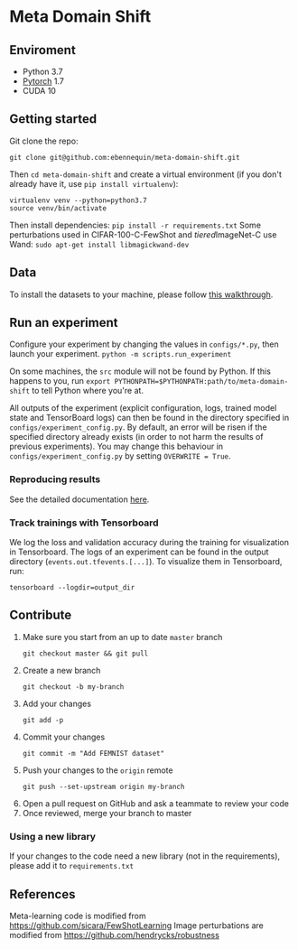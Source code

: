 # Meta Domain Shift

## Enviroment
 - Python 3.7
 - [Pytorch](http://pytorch.org/) 1.7
 - CUDA 10

## Getting started

Git clone the repo:

```
git clone git@github.com:ebennequin/meta-domain-shift.git
```

Then `cd meta-domain-shift` and create a virtual environment (if you don't already have it,
use `pip install virtualenv`):

```
virtualenv venv --python=python3.7
source venv/bin/activate
```

Then install dependencies: `pip install -r requirements.txt`
Some perturbations used in CIFAR-100-C-FewShot and *tiered*ImageNet-C use Wand: `sudo apt-get install libmagickwand-dev`

## Data
To install the datasets to your machine, please follow [this walkthrough](DATASETS.md).

## Run an experiment

Configure your experiment by changing the values in `configs/*.py`, then launch your experiment.
```python -m scripts.run_experiment```

On some machines, the `src` module will not be found by Python. If this happens to you, run
`export PYTHONPATH=$PYTHONPATH:path/to/meta-domain-shift` to tell Python where you're at.

All outputs of the experiment (explicit configuration, logs, trained model state and TensorBoard logs) 
can then be found in the directory specified in `configs/experiment_config.py`. By default, an error will be risen if 
the specified directory already exists (in order to not harm the results of previous experiments). You may
change this behaviour in `configs/experiment_config.py` by setting `OVERWRITE = True`.

### Reproducing results

See the detailed documentation [here](REPRODUCING.md).

### Track trainings with Tensorboard

We log the loss and validation accuracy during the training for visualization in Tensorboard. The logs of an
experiment can be found in the output directory (`events.out.tfevents.[...]`). To visualize them in Tensorboard, run:
```
tensorboard --logdir=output_dir
```

## Contribute

1. Make sure you start from an up to date `master` branch
   ```
   git checkout master && git pull
   ```
2. Create a new branch
    ```
    git checkout -b my-branch
   ```
3. Add your changes
    ```
   git add -p
     ```
4. Commit your changes
    ``` 
   git commit -m "Add FEMNIST dataset"
    ```
5. Push your changes to the `origin` remote
    ``` 
   git push --set-upstream origin my-branch
    ```
6. Open a pull request on GitHub and ask a teammate to review your code
7. Once reviewed, merge your branch to master

### Using a new library

If your changes to the code need a new library (not in the requirements), please add it to `requirements.txt`


## References
Meta-learning code is modified from https://github.com/sicara/FewShotLearning
Image perturbations are modified from https://github.com/hendrycks/robustness

